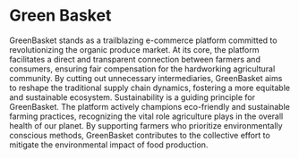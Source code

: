 # Green Basket

GreenBasket stands as a trailblazing e-commerce platform committed to
revolutionizing the organic produce market. At its core, the platform facilitates a direct
and transparent connection between farmers and consumers, ensuring fair compensation
for the hardworking agricultural community. By cutting out unnecessary intermediaries,
GreenBasket aims to reshape the traditional supply chain dynamics, fostering a more
equitable and sustainable ecosystem.
Sustainability is a guiding principle for GreenBasket. The platform actively
champions eco-friendly and sustainable farming practices, recognizing the vital role
agriculture plays in the overall health of our planet. By supporting farmers who prioritize
environmentally conscious methods, GreenBasket contributes to the collective effort to
mitigate the environmental impact of food production.